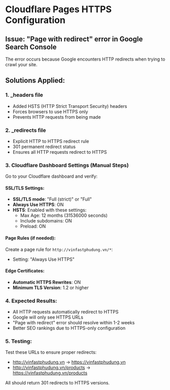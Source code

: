 # Cloudflare Pages HTTPS Configuration

## Issue: "Page with redirect" error in Google Search Console
The error occurs because Google encounters HTTP redirects when trying to crawl your site.

## Solutions Applied:

### 1. _headers file
- Added HSTS (HTTP Strict Transport Security) headers
- Forces browsers to use HTTPS only
- Prevents HTTP requests from being made

### 2. _redirects file  
- Explicit HTTP to HTTPS redirect rule
- 301 permanent redirect status
- Ensures all HTTP requests redirect to HTTPS

### 3. Cloudflare Dashboard Settings (Manual Steps)

Go to your Cloudflare dashboard and verify:

#### SSL/TLS Settings:
- **SSL/TLS mode**: "Full (strict)" or "Full"
- **Always Use HTTPS**: ON
- **HSTS**: Enabled with these settings:
  - Max Age: 12 months (31536000 seconds)
  - Include subdomains: ON
  - Preload: ON

#### Page Rules (if needed):
Create a page rule for `http://vinfastphudung.vn/*`:
- Setting: "Always Use HTTPS"

#### Edge Certificates:
- **Automatic HTTPS Rewrites**: ON
- **Minimum TLS Version**: 1.2 or higher

### 4. Expected Results:
- All HTTP requests automatically redirect to HTTPS
- Google will only see HTTPS URLs
- "Page with redirect" error should resolve within 1-2 weeks
- Better SEO rankings due to HTTPS-only configuration

### 5. Testing:
Test these URLs to ensure proper redirects:
- http://vinfastphudung.vn → https://vinfastphudung.vn
- http://vinfastphudung.vn/products → https://vinfastphudung.vn/products

All should return 301 redirects to HTTPS versions.